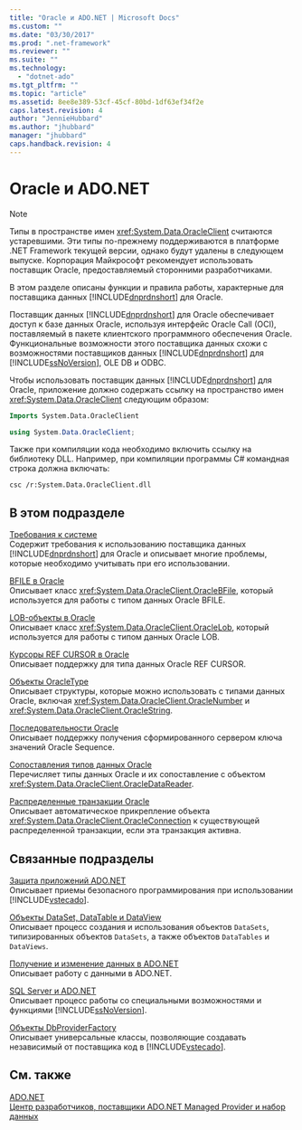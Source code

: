 ```yaml
---
title: "Oracle и ADO.NET | Microsoft Docs"
ms.custom: ""
ms.date: "03/30/2017"
ms.prod: ".net-framework"
ms.reviewer: ""
ms.suite: ""
ms.technology: 
  - "dotnet-ado"
ms.tgt_pltfrm: ""
ms.topic: "article"
ms.assetid: 8ee8e389-53cf-45cf-80bd-1df63ef34f2e
caps.latest.revision: 4
author: "JennieHubbard"
ms.author: "jhubbard"
manager: "jhubbard"
caps.handback.revision: 4
---
```

# Oracle и ADO.NET
> [!NOTE]
>  Типы в пространстве имен <xref:System.Data.OracleClient> считаются устаревшими.  Эти типы по\-прежнему поддерживаются в платформе .NET Framework текущей версии, однако будут удалены в следующем выпуске.  Корпорация Майкрософт рекомендует использовать поставщик Oracle, предоставляемый сторонними разработчиками.  
  
 В этом разделе описаны функции и правила работы, характерные для поставщика данных [!INCLUDE[dnprdnshort](../../../../includes/dnprdnshort-md.md)] для Oracle.  
  
 Поставщик данных [!INCLUDE[dnprdnshort](../../../../includes/dnprdnshort-md.md)] для Oracle обеспечивает доступ к базе данных Oracle, используя интерфейс Oracle Call \(OCI\), поставляемый в пакете клиентского программного обеспечения Oracle.  Функциональные возможности этого поставщика данных схожи с возможностями поставщиков данных [!INCLUDE[dnprdnshort](../../../../includes/dnprdnshort-md.md)] для [!INCLUDE[ssNoVersion](../../../../includes/ssnoversion-md.md)], OLE DB и ODBC.  
  
 Чтобы использовать поставщик данных [!INCLUDE[dnprdnshort](../../../../includes/dnprdnshort-md.md)] для Oracle, приложение должно содержать ссылку на пространство имен <xref:System.Data.OracleClient> следующим образом:  
  
```vb  
Imports System.Data.OracleClient  
```  
  
```csharp  
using System.Data.OracleClient;  
```  
  
 Также при компиляции кода необходимо включить ссылку на библиотеку DLL.  Например, при компиляции программы C\# командная строка должна включать:  
  
```  
csc /r:System.Data.OracleClient.dll  
```  
  
## В этом подразделе  
 [Требования к системе](../../../../docs/framework/data/adonet/system-requirements-for-the-dotnet-data-provider-for-oracle.md)  
 Содержит требования к использованию поставщика данных [!INCLUDE[dnprdnshort](../../../../includes/dnprdnshort-md.md)] для Oracle и описывает многие проблемы, которые необходимо учитывать при его использовании.  
  
 [BFILE в Oracle](../../../../docs/framework/data/adonet/oracle-bfiles.md)  
 Описывает класс <xref:System.Data.OracleClient.OracleBFile>, который используется для работы с типом данных Oracle BFILE.  
  
 [LOB\-объекты в Oracle](../../../../docs/framework/data/adonet/oracle-lobs.md)  
 Описывает класс <xref:System.Data.OracleClient.OracleLob>, который используется для работы с типом данных Oracle LOB.  
  
 [Курсоры REF CURSOR в Oracle](../../../../docs/framework/data/adonet/oracle-ref-cursors.md)  
 Описывает поддержку для типа данных Oracle REF CURSOR.  
  
 [Объекты OracleType](../../../../docs/framework/data/adonet/oracletypes.md)  
 Описывает структуры, которые можно использовать с типами данных Oracle, включая <xref:System.Data.OracleClient.OracleNumber> и <xref:System.Data.OracleClient.OracleString>.  
  
 [Последовательности Oracle](../../../../docs/framework/data/adonet/oracle-sequences.md)  
 Описывает поддержку получения сформированного сервером ключа значений Oracle Sequence.  
  
 [Сопоставления типов данных Oracle](../../../../docs/framework/data/adonet/oracle-data-type-mappings.md)  
 Перечисляет типы данных Oracle и их сопоставление с объектом <xref:System.Data.OracleClient.OracleDataReader>.  
  
 [Распределенные транзакции Oracle](../../../../docs/framework/data/adonet/oracle-distributed-transactions.md)  
 Описывает автоматическое прикрепление объекта <xref:System.Data.OracleClient.OracleConnection> к существующей распределенной транзакции, если эта транзакция активна.  
  
## Связанные подразделы  
 [Защита приложений ADO.NET](../../../../docs/framework/data/adonet/securing-ado-net-applications.md)  
 Описывает приемы безопасного программирования при использовании [!INCLUDE[vstecado](../../../../includes/vstecado-md.md)].  
  
 [Объекты DataSet, DataTable и DataView](../../../../docs/framework/data/adonet/dataset-datatable-dataview/index.md)  
 Описывает процесс создания и использования объектов `DataSets`, типизированных объектов `DataSets`, а также объектов `DataTables` и `DataViews`.  
  
 [Получение и изменение данных в ADO.NET](../../../../docs/framework/data/adonet/retrieving-and-modifying-data.md)  
 Описывает работу с данными в ADO.NET.  
  
 [SQL Server и ADO.NET](../../../../docs/framework/data/adonet/sql/index.md)  
 Описывает процесс работы со специальными возможностями и функциями [!INCLUDE[ssNoVersion](../../../../includes/ssnoversion-md.md)].  
  
 [Объекты DbProviderFactory](../../../../docs/framework/data/adonet/dbproviderfactories.md)  
 Описывает универсальные классы, позволяющие создавать независимый от поставщика код в [!INCLUDE[vstecado](../../../../includes/vstecado-md.md)].  
  
## См. также  
 [ADO.NET](../../../../docs/framework/data/adonet/index.md)   
 [Центр разработчиков, поставщики ADO.NET Managed Provider и набор данных](http://go.microsoft.com/fwlink/?LinkId=217917)